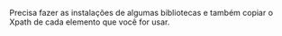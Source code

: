 Precisa fazer as instalações de algumas bibliotecas e também copiar o Xpath de cada elemento que você for usar. 
